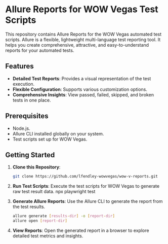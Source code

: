 # Allure Reports for WOW Vegas Test Scripts

This repository contains Allure Reports for the WOW Vegas automated test scripts. Allure is a flexible, lightweight multi-language test reporting tool. It helps you create comprehensive, attractive, and easy-to-understand reports for your automated tests.

## Features

- **Detailed Test Reports**: Provides a visual representation of the test execution.
- **Flexible Configuration**: Supports various customization options.
- **Comprehensive Insights**: View passed, failed, skipped, and broken tests in one place.

## Prerequisites

- Node.js.
- Allure CLI installed globally on your system.
- Test scripts set up for WOW Vegas.

## Getting Started

1. **Clone this Repository**:
   ```bash
   git clone https://github.com/lfendley-wowvegas/wow-v-reports.git
   ```

2. **Run Test Scripts**:
   Execute the test scripts for WOW Vegas to generate raw test result data.
   npx playwright test

4. **Generate Allure Reports**:
   Use the Allure CLI to generate the report from the test results.
   ```bash
   allure generate [results-dir] -o [report-dir]
   allure open [report-dir]
   ```

5. **View Reports**:
   Open the generated report in a browser to explore detailed test metrics and insights.

